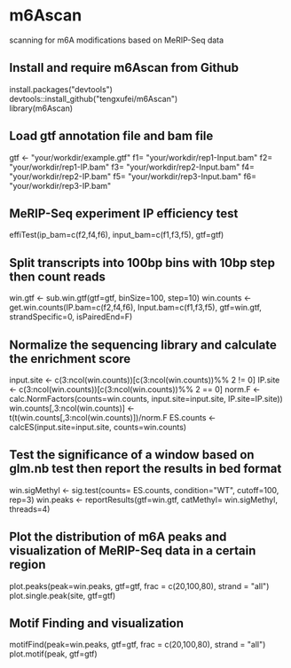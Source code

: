 # m6Ascan
scanning for m6A modifications based on MeRIP-Seq data

## Install and require m6Ascan from Github
install.packages("devtools")  
devtools::install_github("tengxufei/m6Ascan")  
library(m6Ascan)

## Load gtf annotation file and bam file
gtf <- "your/workdir/example.gtf"
f1= "your/workdir/rep1-Input.bam"
f2= "your/workdir/rep1-IP.bam"
f3= "your/workdir/rep2-Input.bam"
f4= "your/workdir/rep2-IP.bam"
f5= "your/workdir/rep3-Input.bam"
f6= "your/workdir/rep3-IP.bam"


## MeRIP-Seq experiment IP efficiency test
effiTest(ip_bam=c(f2,f4,f6), input_bam=c(f1,f3,f5), gtf=gtf)

## Split transcripts into 100bp bins with 10bp step then count reads
win.gtf <- sub.win.gtf(gtf=gtf, binSize=100, step=10)
win.counts <- get.win.counts(IP.bam=c(f2,f4,f6), Input.bam=c(f1,f3,f5),
							 gtf=win.gtf, strandSpecific=0, isPairedEnd=F)


## Normalize the sequencing library and calculate the enrichment score
input.site <- c(3:ncol(win.counts))[c(3:ncol(win.counts))%% 2 != 0]
IP.site <- c(3:ncol(win.counts))[c(3:ncol(win.counts))%% 2 == 0]
norm.F <- calc.NormFactors(counts=win.counts, input.site=input.site, IP.site=IP.site)) 
win.counts[,3:ncol(win.counts)] <- t(t(win.counts[,3:ncol(win.counts)])/norm.F
ES.counts <- calcES(input.site=input.site, counts=win.counts)


## Test the significance of a window based on glm.nb test then report the results in bed format
win.sigMethyl <- sig.test(counts= ES.counts, condition="WT", cutoff=100, rep=3) 
win.peaks <- reportResults(gtf=win.gtf, catMethyl= win.sigMethyl, threads=4)


## Plot the distribution of m6A peaks and visualization of MeRIP-Seq data in a certain region
plot.peaks(peak=win.peaks, gtf=gtf, frac = c(20,100,80), strand = "all") 
plot.single.peak(site, gtf=gtf)


## Motif Finding and visualization
motifFind(peak=win.peaks, gtf=gtf, frac = c(20,100,80), strand = "all") plot.motif(peak, gtf=gtf)
